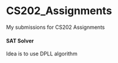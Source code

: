 # CS202_Assignments
My submissions for CS202 Assignments

#### SAT Solver
Idea is to use DPLL algorithm
